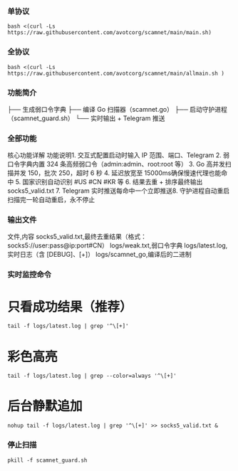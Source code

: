 ### 单协议 
```
bash <(curl -Ls https://raw.githubusercontent.com/avotcorg/scamnet/main/main.sh)
```
### 全协议
```
bash <(curl -Ls https://raw.githubusercontent.com/avotcorg/scamnet/main/allmain.sh )
```
### 功能简介
├── 生成弱口令字典
├── 编译 Go 扫描器（scamnet.go）
├── 启动守护进程（scamnet_guard.sh）
└── 实时输出 + Telegram 推送
### 全部功能
核心功能详解
功能说明1. 交互式配置启动时输入 IP 范围、端口、Telegram
2. 弱口令字典内置 324 条高频弱口令（admin:admin、root:root 等）
3. Go 高并发扫描并发 150，批次 250，超时 6 秒
4. 延迟放宽至 15000ms确保慢速代理也能命中
5. 国家识别自动识别 #US #CN #KR 等
6. 结果去重 + 排序最终输出 socks5_valid.txt
7. Telegram 实时推送每命中一个立即推送8. 守护进程自动重启扫描完一轮自动重启，永不停止

### 输出文件
文件,内容
socks5_valid.txt,最终去重结果（格式：socks5://user:pass@ip:port#CN）
logs/weak.txt,弱口令字典
logs/latest.log,实时日志（含 [DEBUG]、[+]）
logs/scamnet_go,编译后的二进制

### 实时监控命令
# 只看成功结果（推荐）
```
tail -f logs/latest.log | grep '^\[+]'
```

# 彩色高亮
```
tail -f logs/latest.log | grep --color=always '^\[+]'
```

# 后台静默追加
```
nohup tail -f logs/latest.log | grep '^\[+]' >> socks5_valid.txt &
```

### 停止扫描
```
pkill -f scamnet_guard.sh
```

